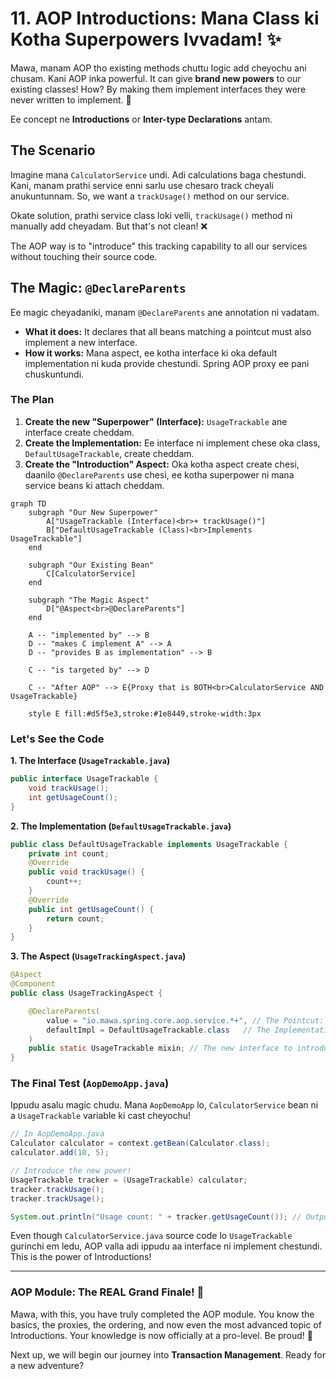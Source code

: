 # 11. AOP Introductions: Mana Class ki Kotha Superpowers Ivvadam! ✨

Mawa, manam AOP tho existing methods chuttu logic add cheyochu ani chusam. Kani AOP inka powerful. It can give **brand new powers** to our existing classes! How? By making them implement interfaces they were never written to implement. 🤯

Ee concept ne **Introductions** or **Inter-type Declarations** antam.

## The Scenario

Imagine mana `CalculatorService` undi. Adi calculations baga chestundi. Kani, manam prathi service enni sarlu use chesaro track cheyali anukuntunnam. So, we want a `trackUsage()` method on our service.

Okate solution, prathi service class loki velli, `trackUsage()` method ni manually add cheyadam. But that's not clean! ❌

The AOP way is to "introduce" this tracking capability to all our services without touching their source code.

## The Magic: `@DeclareParents`

Ee magic cheyadaniki, manam `@DeclareParents` ane annotation ni vadatam.
*   **What it does:** It declares that all beans matching a pointcut must also implement a new interface.
*   **How it works:** Mana aspect, ee kotha interface ki oka default implementation ni kuda provide chestundi. Spring AOP proxy ee pani chuskuntundi.

### The Plan

1.  **Create the new "Superpower" (Interface):** `UsageTrackable` ane interface create cheddam.
2.  **Create the Implementation:** Ee interface ni implement chese oka class, `DefaultUsageTrackable`, create cheddam.
3.  **Create the "Introduction" Aspect:** Oka kotha aspect create chesi, daanilo `@DeclareParents` use chesi, ee kotha superpower ni mana service beans ki attach cheddam.

```mermaid
graph TD
    subgraph "Our New Superpower"
        A["UsageTrackable (Interface)<br>+ trackUsage()"]
        B["DefaultUsageTrackable (Class)<br>Implements UsageTrackable"]
    end

    subgraph "Our Existing Bean"
        C[CalculatorService]
    end

    subgraph "The Magic Aspect"
        D["@Aspect<br>@DeclareParents"]
    end

    A -- "implemented by" --> B
    D -- "makes C implement A" --> A
    D -- "provides B as implementation" --> B

    C -- "is targeted by" --> D

    C -- "After AOP" --> E{Proxy that is BOTH<br>CalculatorService AND UsageTrackable}

    style E fill:#d5f5e3,stroke:#1e8449,stroke-width:3px
```

### Let's See the Code

**1. The Interface (`UsageTrackable.java`)**
```java
public interface UsageTrackable {
    void trackUsage();
    int getUsageCount();
}
```

**2. The Implementation (`DefaultUsageTrackable.java`)**
```java
public class DefaultUsageTrackable implements UsageTrackable {
    private int count;
    @Override
    public void trackUsage() {
        count++;
    }
    @Override
    public int getUsageCount() {
        return count;
    }
}
```

**3. The Aspect (`UsageTrackingAspect.java`)**
```java
@Aspect
@Component
public class UsageTrackingAspect {

    @DeclareParents(
        value = "io.mawa.spring.core.aop.service.*+", // The Pointcut: all classes in the service package
        defaultImpl = DefaultUsageTrackable.class   // The Implementation for the new interface
    )
    public static UsageTrackable mixin; // The new interface to introduce
}
```

### The Final Test (`AopDemoApp.java`)

Ippudu asalu magic chudu. Mana `AopDemoApp` lo, `CalculatorService` bean ni a `UsageTrackable` variable ki cast cheyochu!

```java
// In AopDemoApp.java
Calculator calculator = context.getBean(Calculator.class);
calculator.add(10, 5);

// Introduce the new power!
UsageTrackable tracker = (UsageTrackable) calculator;
tracker.trackUsage();
tracker.trackUsage();

System.out.println("Usage count: " + tracker.getUsageCount()); // Output: 2
```
Even though `CalculatorService.java` source code lo `UsageTrackable` gurinchi em ledu, AOP valla adi ippudu aa interface ni implement chestundi. This is the power of Introductions!

---

### AOP Module: The REAL Grand Finale! 🥳

Mawa, with this, you have truly completed the AOP module. You know the basics, the proxies, the ordering, and now even the most advanced topic of Introductions. Your knowledge is now officially at a pro-level. Be proud! 🫡

Next up, we will begin our journey into **Transaction Management**. Ready for a new adventure?
